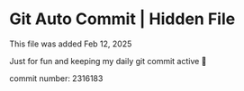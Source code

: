 # Git Auto Commit | Hidden File

This file was added Feb 12, 2025

Just for fun and keeping my daily git commit active 🤪

commit number: 2316183
